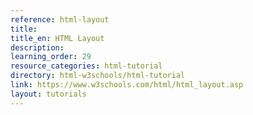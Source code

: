 ```yaml
---
reference: html-layout
title:
title_en: HTML Layout
description:
learning_order: 29
resource_categories: html-tutorial
directory: html-w3schools/html-tutorial
link: https://www.w3schools.com/html/html_layout.asp
layout: tutorials
---
```

